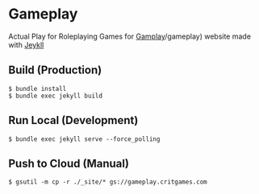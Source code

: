 # Gameplay
Actual Play for Roleplaying Games for [Gamplay](https://critgames.com)/gameplay) website made with [Jeykll](https://jekyllrb.com/)

## Build (Production)
```
$ bundle install
$ bundle exec jekyll build
```

## Run Local (Development)
```
$ bundle exec jekyll serve --force_polling
```

## Push to Cloud (Manual)
```
$ gsutil -m cp -r ./_site/* gs://gameplay.critgames.com
```